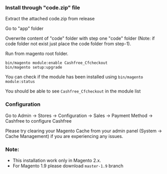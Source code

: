 ### Install through "code.zip" file

Extract the attached code.zip from release

Go to "app" folder

Overwrite content of "code" folder with step one "code" folder (Note: if code folder not exist just place the code folder from step-1).

Run from magento root folder.

```
bin/magento module:enable Cashfree_Cfcheckout
bin/magento setup:upgrade
```

You can check if the module has been installed using `bin/magento module:status`

You should be able to see `Cashfree_Cfcheckout` in the module list

### Configuration

Go to Admin -> Stores -> Configuration -> Sales -> Payment Method -> Cashfree to configure Cashfree

Please try clearing your Magento Cache from your admin panel (System -> Cache Management) if you are experiencing any issues.

### Note:
- This installation work only in Magento 2.x.
- For Magento 1.9 please download `master-1.9` branch
